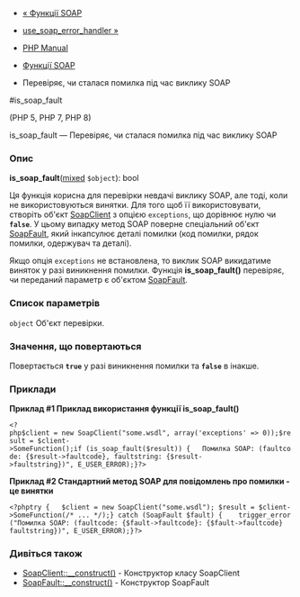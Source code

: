- [« Функції SOAP](ref.soap.md)
- [use_soap_error_handler »](function.use-soap-error-handler.md)

- [PHP Manual](index.md)
- [Функції SOAP](ref.soap.md)
- Перевіряє, чи сталася помилка під час виклику SOAP

#is_soap_fault

(PHP 5, PHP 7, PHP 8)

is_soap_fault — Перевіряє, чи сталася помилка під час виклику SOAP

### Опис

**is_soap_fault**([mixed](language.types.declarations.md#language.types.declarations.mixed)
`$object`): bool

Ця функція корисна для перевірки невдачі виклику SOAP, але тоді, коли не
використовуються винятки. Для того щоб її використовувати, створіть
об'єкт [SoapClient](class.soapclient.md) з опцією `exceptions`, що дорівнює
нулю чи **`false`**. У цьому випадку метод SOAP поверне спеціальний об'єкт
[SoapFault](class.soapfault.md), який інкапсулює деталі помилки
(код помилки, рядок помилки, одержувач та деталі).

Якщо опція `exceptions` не встановлена, то виклик SOAP викидатиме
виняток у разі виникнення помилки. Функція **is_soap_fault()**
перевіряє, чи переданий параметр є об'єктом
[SoapFault](class.soapfault.md).

### Список параметрів

`object`
Об'єкт перевірки.

### Значення, що повертаються

Повертається **`true`** у разі виникнення помилки та **`false`** в
інакше.

### Приклади

**Приклад #1 Приклад використання функції **is_soap_fault()****

` <?php$client = new SoapClient("some.wsdl", array('exceptions' => 0));$result = $client->SomeFunction();if (is_soap_fault($result)) {   Помилка SOAP: (faultcode: {$result->faultcode}, faultstring: {$result->faultstring})", E_USER_ERROR);}?> `

**Приклад #2 Стандартний метод SOAP для повідомлень про помилки - це
винятки**

`<?phptry {   $client = new SoapClient("some.wsdl"); $result = $client->SomeFunction(/* ... */);} catch (SoapFault $fault) {    trigger_error("Помилка SOAP: (faultcode: {$fault->faultcode}: {$fault->faultcode} faultstring})", E_USER_ERROR);}?> `

### Дивіться також

- [SoapClient::\_\_construct()](soapclient.construct.md) -
Конструктор класу SoapClient
- [SoapFault::\_\_construct()](soapfault.construct.md) - Конструктор
SoapFault
